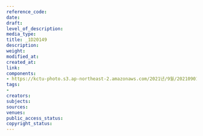 ```yaml
---
reference_code: 
date: 
draft: 
level_of_description: 
media_type: 
title: _1D20149
description: 
weight: 
modified_at: 
created_at: 
link: 
components:
- https://kctu-photo.s3.ap-northeast-2.amazonaws.com/2021년/9월/20210901_민주노총+대국회+요구+기자회견/_1D20149.jpg
tags:
- 
creators: 
subjects: 
sources: 
venues: 
public_access_status: 
copyright_status: 
---
```

